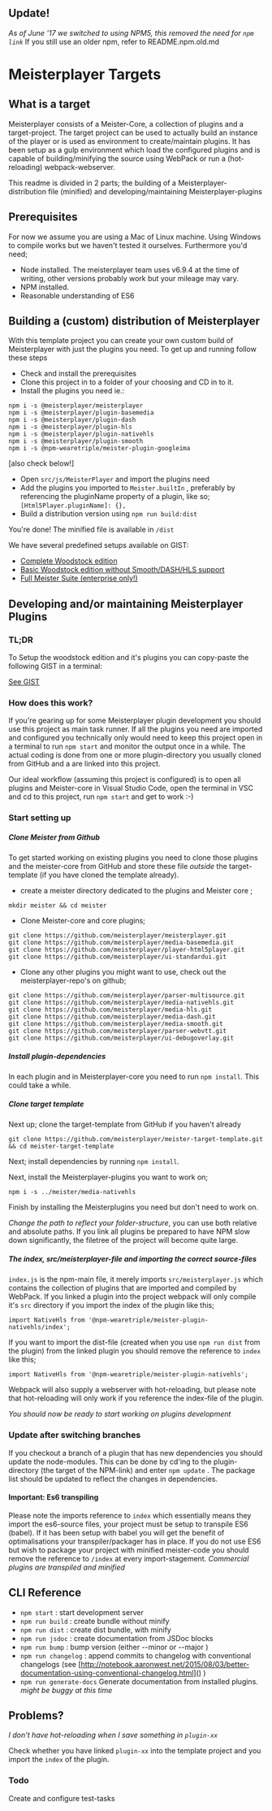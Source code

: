 ## Update! ##
*As of June '17 we switched to using NPM5, this removed the need for `npm link`* 
If you still use an older npm, refer to README.npm.old.md



# Meisterplayer Targets #

## What is a target ##
Meisterplayer consists of a Meister-Core, a collection of plugins and a target-project. The target project can be used to actually build an instance of the player or is used as environment to create/maintain plugins. It has been setup as a gulp environment which load the configured plugins and is capable of building/minifying the source using WebPack or run a (hot-reloading) webpack-webserver.

This readme is divided in 2 parts; the building of a Meisterplayer-distribution file (minified) and developing/maintaining Meisterplayer-plugins  

## Prerequisites ##

For now we assume you are using a Mac of Linux machine. Using Windows to compile works but we haven't tested it ourselves.
Furthermore you'd need;

-  Node installed. The meisterplayer team uses v6.9.4 at the time of writing, other versions probably work but your mileage may vary.
-  NPM installed. 
-  Reasonable understanding of ES6
  

## Building a (custom) distribution of Meisterplayer ##

With this template project you can create your own custom build of Meisterplayer with just the plugins you need.  To get up and running follow these steps

- Check and install the prerequisites
- Clone this project in to a folder of your choosing and CD in to it.
- Install the plugins you need ie.:

```
npm i -s @meisterplayer/meisterplayer
npm i -s @meisterplayer/plugin-basemedia
npm i -s @meisterplayer/plugin-dash
npm i -s @meisterplayer/plugin-hls
npm i -s @meisterplayer/plugin-nativehls
npm i -s @meisterplayer/plugin-smooth
npm i -s @npm-wearetriple/meister-plugin-googleima

```
[also check below!]

- Open `src/js/MeisterPlayer` and import the plugins need
- Add the plugins you imported to `Meister.builtIn` , preferably by referencing the pluginName property of a plugin, like so; ```[Html5Player.pluginName]: {},```
- Build a distribution version using `npm run build:dist`

You're done! The minified file is available in `/dist`

We have several predefined setups available on GIST:

- [Complete Woodstock edition](https://gist.github.com/buttonfreak/560991afef18c36db33c33ee24b8750a)
- [Basic Woodstock edition without Smooth/DASH/HLS support](https://gist.github.com/buttonfreak/6107c87797fc53b408e844bd7638bbdc)
- [Full Meister Suite (enterprise only!)](https://gist.github.com/buttonfreak/4df287afa1c820ae978e521d4b3e77cc)



## Developing and/or maintaining Meisterplayer Plugins ##


### TL;DR ###
To Setup the woodstock edition and it's plugins you can copy-paste the following GIST in a terminal:

[See GIST](https://gist.github.com/buttonfreak/72a069e977b8187b56f87e5337eee2ec)

### How does this work? ###
If you're gearing up for some Meisterplayer plugin development you should use this project as main task runner. If all the plugins you need are imported and configured you technically only would need to keep this project open in a terminal to run `npm start` and monitor the output once in a while. The actual coding is done from one or more plugin-directory you usually cloned from GitHub and a are linked into this project. 

Our ideal workflow (assuming this project is configured) is to open all plugins and Meister-core in Visual Studio Code, open the terminal in VSC and cd to this project, run `npm start` and get to work :-)

### Start setting up ###

##### Clone Meister from Github #####

To get started working on existing plugins you need to clone those plugins and the meister-core from GitHub and store these file *outside* the target-template (if you have cloned the template already).

- create a meister directory dedicated to the plugins and Meister core ;

```
mkdir meister && cd meister
```

- Clone Meister-core and core plugins;

```
git clone https://github.com/meisterplayer/meisterplayer.git
git clone https://github.com/meisterplayer/media-basemedia.git
git clone https://github.com/meisterplayer/player-html5player.git
git clone https://github.com/meisterplayer/ui-standardui.git
```

- Clone any other plugins you might want to use, check out the meisterplayer-repo's on github;

```
git clone https://github.com/meisterplayer/parser-multisource.git
git clone https://github.com/meisterplayer/media-nativehls.git
git clone https://github.com/meisterplayer/media-hls.git
git clone https://github.com/meisterplayer/media-dash.git
git clone https://github.com/meisterplayer/media-smooth.git
git clone https://github.com/meisterplayer/parser-webvtt.git
git clone https://github.com/meisterplayer/ui-debugoverlay.git 
```

##### Install plugin-dependencies ######

In each plugin and in Meisterplayer-core you need to run `npm install`. This could take a while.

##### Clone target template #####

Next up; clone the target-template from GitHub if you haven't already

```
git clone https://github.com/meisterplayer/meister-target-template.git && cd meister-target-template
```

Next; install dependencies by running `npm install`. 

Next, install the Meisterplayer-plugins you want to work on;

``` 
npm i -s ../meister/media-nativehls 
``` 

Finish by installing the Meisterplugins you need but don't need to work on.

*Change the path to reflect your folder-structure*, you can use both relative and absolute paths. If you link all plugins be prepared to have NPM slow down significantly, the filetree of the project will become quite large.

##### The index, src/meisterplayer-file and importing the correct source-files #####

`index.js` is the npm-main file, it merely imports `src/meisterplayer.js` which contains the collection of plugins that are imported and compiled by WebPack. If you linked a plugin into the project webpack will only compile it's `src` directory if you import the index of the plugin like this;

```
import NativeHls from '@npm-wearetriple/meister-plugin-nativehls/index';
```

If you want to import the dist-file (created when you use `npm run dist` from the plugin) from the linked plugin you should remove the reference to `index` like this;

```
import NativeHls from '@npm-wearetriple/meister-plugin-nativehls';
```

Webpack will also supply a webserver with hot-reloading, but please note that hot-reloading will only work if you reference the index-file of the plugin. 

*You should now be ready to start working on plugins development*

### Update after switching branches ###

If you checkout a branch of a plugin that has new dependencies you should update the node-modules. This can be done by cd'ing to the plugin-directory (the target of the NPM-link) and enter `npm update` . The package list should be updated to reflect the changes in dependencies. 


#### Important: Es6 transpiling ####
Please note the imports reference to `index` which essentially means they import the es6-source files, your project must be setup to transpile ES6 (babel). If it has been setup with babel you will get the benefit of optimalisations your transpiler/packager has in place.
If you do not use ES6 but wish to package your project with minified meister-code you should remove the reference to `/index` at every import-stagement.
*Commercial plugins are transpiled and minified*

## CLI Reference ##

- `npm start` : start development server 
- `npm run build` : create bundle without minify
- `npm run dist` : create dist bundle, with minify
- `npm run jsdoc` : create documentation from JSDoc blocks
- `npm run bump` : bump version (either  --minor or --major )
- `npm run changelog` : append commits to changelog with conventional changelogs (see [http://notebook.aaronwest.net/2015/08/03/better-documentation-using-conventional-changelog.html]() )
- `npm run generate-docs` Generate documentation from installed plugins. *might be buggy at this time*


## Problems? ##
_I don't have hot-reloading when I save something in `plugin-xx`_

Check whether you have linked `plugin-xx` into the template project and you import the `index` of the plugin.


### Todo
Create and configure test-tasks
